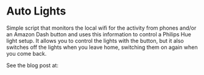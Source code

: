 # Auto Lights

Simple script that monitors the local wifi for the activity from phones and/or an Amazon Dash button and uses this information to control a Philips Hue light setup. It allows you to control the lights with the button, but it also switches off the lights when you leave home, switching them on again when you come back.

See the blog post at:
